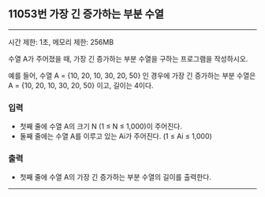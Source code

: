 ## 11053번 가장 긴 증가하는 부분 수열

---

시간 제한: 1초, 메모리 제한: 256MB

수열 A가 주어졌을 때, 가장 긴 증가하는 부분 수열을 구하는 프로그램을 작성하시오.

예를 들어, 수열 A = {10, 20, 10, 30, 20, 50} 인 경우에 가장 긴 증가하는 부분 수열은 A = {10, 20, 10, 30, 20, 50} 이고, 길이는 4이다.

### 입력

- 첫째 줄에 수열 A의 크기 N (1 ≤ N ≤ 1,000)이 주어진다.
- 둘째 줄에는 수열 A를 이루고 있는 Ai가 주어진다. (1 ≤ Ai ≤ 1,000)

### 출력

- 첫째 줄에 수열 A의 가장 긴 증가하는 부분 수열의 길이를 출력한다.

---